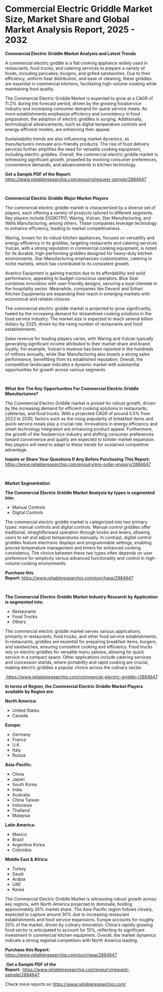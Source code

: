 <p><h1>Commercial Electric Griddle Market Size, Market Share and Global Market Analysis Report, 2025 - 2032</h1></p><p><strong>Commercial Electric Griddle Market Analysis and Latest Trends</strong></p>
<p><p>A commercial electric griddle is a flat cooking appliance widely used in restaurants, food trucks, and catering services to prepare a variety of foods, including pancakes, burgers, and grilled sandwiches. Due to their efficiency, uniform heat distribution, and ease of cleaning, these griddles are essential in commercial kitchens, facilitating high-volume cooking while maintaining food quality.</p><p>The Commercial Electric Griddle Market is expected to grow at a CAGR of 11.2% during the forecast period, driven by the growing foodservice industry and increasing consumer demand for quick-service meals. As more establishments emphasize efficiency and consistency in food preparation, the adoption of electric griddles is surging. Additionally, technological advancements, such as digital temperature controls and energy-efficient models, are enhancing their appeal.</p><p>Sustainability trends are also influencing market dynamics, as manufacturers innovate eco-friendly products. The rise of food delivery services further amplifies the need for versatile cooking equipment, including electric griddles. Overall, the commercial electric griddle market is witnessing significant growth, propelled by evolving consumer preferences, convenience demands, and advancements in kitchen technology.</p></p>
<p><strong>Get a Sample PDF of the Report:&nbsp;</strong> <a href="https://www.reliableresearchiq.com/enquiry/request-sample/2884647?utm_campaign=3116&utm_medium=2&utm_source=Github&utm_content=ia&utm_term=13032025&utm_id=commercial-electric-griddle">https://www.reliableresearchiq.com/enquiry/request-sample/2884647</a></p>
<p>&nbsp;</p>
<p><strong>Commercial Electric Griddle Major Market Players</strong></p>
<p><p>The commercial electric griddle market is characterized by a diverse set of players, each offering a variety of products tailored to different segments. Key players include EGGKITPO, Waring, Vulcan, Star Manufacturing, and Wells Manufacturing, among others. These companies leverage technology to enhance efficiency, leading to market competitiveness.</p><p>Waring, known for its robust kitchen appliances, focuses on versatility and energy efficiency in its griddles, targeting restaurants and catering services. Vulcan, with a strong reputation in commercial cooking equipment, is noted for its durable, high-performing griddles designed for heavy-duty kitchen environments. Star Manufacturing emphasizes customization, catering to niche markets, which has contributed to its consistent growth.</p><p>Avantco Equipment is gaining traction due to its affordability and solid performance, appealing to budget-conscious operators. Blue Seal combines innovation with user-friendly designs, securing a loyal clientele in the hospitality sector. Meanwhile, companies like Devanti and Srihari Kitchen Equipments are expanding their reach in emerging markets with economical and reliable choices.</p><p>The commercial electric griddle market is projected to grow significantly, fueled by the increasing demand for streamlined cooking solutions in the food service industry. The market size is expected to reach several billion dollars by 2025, driven by the rising number of restaurants and food establishments.</p><p>Sales revenue for leading players varies, with Waring and Vulcan typically generating significant income attributed to their market share and brand loyalty. For example, Vulcan's revenue has been reported in the hundreds of millions annually, while Star Manufacturing also boasts a strong sales performance, benefitting from its established reputation. Overall, the competitive landscape indicates a dynamic market with substantial opportunities for growth across various segments.</p></p>
<p>&nbsp;</p>
<p><strong>What Are The Key Opportunities For Commercial Electric Griddle Manufacturers?</strong></p>
<p><p>The Commercial Electric Griddle market is poised for robust growth, driven by the increasing demand for efficient cooking solutions in restaurants, cafeterias, and food trucks. With a projected CAGR of around 5.5% from 2023 to 2030, factors such as the rising popularity of breakfast items and quick-service meals play a crucial role. Innovations in energy efficiency and smart technology integration are enhancing product appeal. Furthermore, the growth of the foodservice industry and shifting consumer preferences toward convenience and quality are expected to bolster market expansion. Key players will need to adapt to these trends for sustained competitive advantage.</p></p>
<p><strong>Inquire or Share Your Questions If Any Before Purchasing This Report:</strong> <a href="https://www.reliableresearchiq.com/enquiry/pre-order-enquiry/2884647?utm_campaign=3116&utm_medium=2&utm_source=Github&utm_content=ia&utm_term=13032025&utm_id=commercial-electric-griddle">https://www.reliableresearchiq.com/enquiry/pre-order-enquiry/2884647</a></p>
<p>&nbsp;</p>
<p><strong>Market Segmentation</strong></p>
<p><strong>The Commercial Electric Griddle Market Analysis by types is segmented into:</strong></p>
<p><ul><li>Manual Controls</li><li>Digital Controls</li></ul></p>
<p><p>The commercial electric griddle market is categorized into two primary types: manual controls and digital controls. Manual control griddles offer traditional, straightforward operation through knobs and levers, allowing users to set and adjust temperatures manually. In contrast, digital control griddles feature electronic displays and programmable settings, enabling precise temperature management and timers for enhanced cooking consistency. The choice between these two types often depends on user preference for simplicity versus advanced functionality and control in high-volume cooking environments.</p></p>
<p><strong>Purchase this Report:&nbsp;</strong><a href="https://www.reliableresearchiq.com/purchase/2884647?utm_campaign=3116&utm_medium=2&utm_source=Github&utm_content=ia&utm_term=13032025&utm_id=commercial-electric-griddle">https://www.reliableresearchiq.com/purchase/2884647</a></p>
<p>&nbsp;</p>
<p><strong>The Commercial Electric Griddle Market Industry Research by Application is segmented into:</strong></p>
<p><ul><li>Restaurants</li><li>Food Trucks</li><li>Others</li></ul></p>
<p><p>The commercial electric griddle market serves various applications, primarily in restaurants, food trucks, and other food service establishments. In restaurants, griddles are essential for preparing breakfast items, burgers, and sandwiches, ensuring consistent cooking and efficiency. Food trucks rely on electric griddles for versatile menu options, allowing for quick service in a compact space. Other applications include catering services and concession stands, where portability and rapid cooking are crucial, making electric griddles a popular choice across the culinary sector.</p></p>
<p><a href="https://www.reliableresearchiq.com/commercial-electric-griddle-r2884647?utm_campaign=3116&utm_medium=2&utm_source=Github&utm_content=ia&utm_term=13032025&utm_id=commercial-electric-griddle">&nbsp;https://www.reliableresearchiq.com/commercial-electric-griddle-r2884647</a></p>
<p><strong>In terms of Region, the Commercial Electric Griddle Market Players available by Region are:</strong></p>
<p>
    <p> <strong> North America: </strong>
        <ul>
            <li>United States</li>
            <li>Canada</li>
        </ul>
        </p> 
    <p> <strong> Europe: </strong>
        <ul>
            <li>Germany</li>
            <li>France</li>
            <li>U.K.</li>
            <li>Italy</li>
            <li>Russia</li>
        </ul>
        </p> 
    <p> <strong> Asia-Pacific: </strong>
        <ul>
            <li>China</li>
            <li>Japan</li>
            <li>South Korea</li>
            <li>India</li>
            <li>Australia</li>
            <li>China Taiwan</li>
            <li>Indonesia</li>
            <li>Thailand</li>
            <li>Malaysia</li>
        </ul>
        </p> 
    <p> <strong> Latin America: </strong>
        <ul>
            <li>Mexico</li>
            <li>Brazil</li>
            <li>Argentina Korea</li>
            <li>Colombia</li>
        </ul>
        </p> 
    <p> <strong> Middle East & Africa: </strong>
        <ul>
            <li>Turkey</li>
            <li>Saudi</li>
            <li>Arabia</li>
            <li>UAE</li>
            <li>Korea</li>
        </ul>
    </p>
    </p>
<p><p>The Commercial Electric Griddle Market is witnessing robust growth across key regions, with North America projected to dominate, holding approximately 35% market share. The Asia-Pacific region follows closely, expected to capture around 30% due to increasing restaurant establishments and food service expansions. Europe accounts for roughly 20% of the market, driven by culinary innovation. China's rapidly growing food sector is anticipated to account for 15%, reflecting its significant investment in commercial kitchen equipment. Overall, the market dynamics indicate a strong regional competition with North America leading.</p></p>
<p><strong>Purchase this Report: </strong><a href="https://www.reliableresearchiq.com/purchase/2884647?utm_campaign=3116&utm_medium=2&utm_source=Github&utm_content=ia&utm_term=13032025&utm_id=commercial-electric-griddle">https://www.reliableresearchiq.com/purchase/2884647</a></p>
<p>&nbsp;<strong>Get a Sample PDF of the Report:&nbsp;&nbsp;</strong><a href="https://www.reliableresearchiq.com/enquiry/request-sample/2884647?utm_campaign=3116&utm_medium=2&utm_source=Github&utm_content=ia&utm_term=13032025&utm_id=commercial-electric-griddle">https://www.reliableresearchiq.com/enquiry/request-sample/2884647</a></p>
<p><strong></strong></p>
<p>Check more reports on <a href="https://www.reliableresearchiq.com/?utm_campaign=3116&utm_medium=2&utm_source=Github&utm_content=ia&utm_term=13032025&utm_id=commercial-electric-griddle">https://www.reliableresearchiq.com/</a></p>